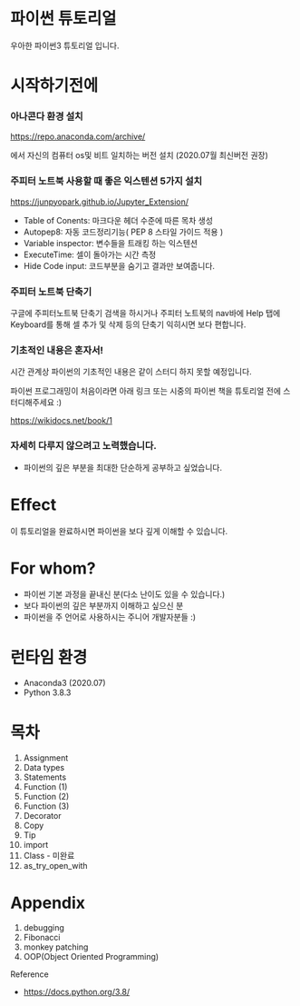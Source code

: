 # 파이썬 튜토리얼

우아한 파이썬3 튜토리얼 입니다.

# 시작하기전에

### 아나콘다 환경 설치

https://repo.anaconda.com/archive/

에서 자신의 컴퓨터 os및 비트 일치하는 버전 설치 (2020.07월 최신버전 권장)

### 주피터 노트북 사용할 때 좋은 익스텐션 5가지 설치

https://junpyopark.github.io/Jupyter_Extension/

- Table of Conents: 마크다운 헤더 수준에 따른 목차 생성
- Autopep8: 자동 코드정리기능( PEP 8 스타일 가이드 적용 )
- Variable inspector: 변수들을 트래킹 하는 익스텐션
- ExecuteTime: 셀이 돌아가는 시간 측정
- Hide Code input: 코드부분을 숨기고 결과만 보여줍니다.

### 주피터 노트북 단축기

구글에 주피터노트북 단축기 검색을 하시거나 주피터 노트북의 nav바에 Help 탭에 Keyboard를 통해 셀 추가 및 삭제 등의 단축기 익히시면 보다  편합니다.

### 기초적인 내용은 혼자서!

시간 관계상 파이썬의 기초적인 내용은 같이 스터디 하지 못할 예정입니다.

파이썬 프로그래밍이 처음이라면 아래 링크 또는 시중의 파이썬 책을 튜토리얼 전에 스터디해주세요 :)

https://wikidocs.net/book/1

### 자세히 다루지 않으려고 노력했습니다.

- 파이썬의 깊은 부분을 최대한 단순하게 공부하고 싶었습니다.

# Effect

이 튜토리얼을 완료하시면 파이썬을 보다 깊게 이해할 수 있습니다.

# For whom?

- 파이썬 기본 과정을 끝내신 분(다소 난이도 있을 수 있습니다.)
- 보다 파이썬의 깊은 부분까지 이해하고 싶으신 분
- 파이썬을 주 언어로 사용하시는 주니어 개발자분들 :)



# 런타임 환경

- Anaconda3 (2020.07)
- Python 3.8.3

# 목차

1. Assignment
2. Data types
3. Statements 
4. Function (1) 
5. Function (2) 
6. Function (3)
7. Decorator
8. Copy
9. Tip
10. import 
11. Class - 미완료
12. as_try_open_with

# Appendix

1.  debugging
2.  Fibonacci
3.  monkey patching 
4.  OOP(Object Oriented Programming)







Reference

- https://docs.python.org/3.8/